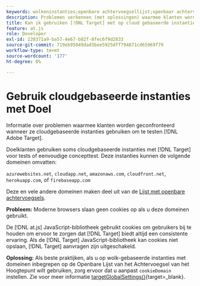 ```yaml
---
keywords: wolkeninstanties;openbare achtervoegsellijst;openbaar achtervoegsel;cookie;cookie van eerste partij;cookie van eerste partij;azurewebsites.net;cloudapp.net;amazonaws.com;cloudfront.net;herokuapp.com;firebaseapp.com;targetGlobalSettings;cookieDomain
description: Problemen verkennen (met oplossingen) waarmee klanten worden geconfronteerd wanneer ze cloudgebaseerde instanties gebruiken om Adobe te testen [!DNL Target] of voor conceptuele doeleinden.
title: Kan ik gebruiken [!DNL Target] met op cloud gebaseerde instanties?
feature: at.js
role: Developer
exl-id: 220371a9-ba57-4e67-b82f-8fec6f9d2833
source-git-commit: 719eb95049dad3bee5925dff794871cd65969f79
workflow-type: tm+mt
source-wordcount: '177'
ht-degree: 0%

---
```


# Gebruik cloudgebaseerde instanties met Doel

Informatie over problemen waarmee klanten worden geconfronteerd wanneer ze cloudgebaseerde instanties gebruiken om te testen [!DNL Adobe Target].

Doelklanten gebruiken soms cloudgebaseerde instanties met [!DNL Target] voor tests of eenvoudige concepttest. Deze instanties kunnen de volgende domeinen omvatten:

`azurewebsites.net`, `cloudapp.net`, `amazonaws.com`, `cloudfront.net`, `herokuapp.com`, of `firebaseapp.com`

Deze en vele andere domeinen maken deel uit van de [Lijst met openbare achtervoegsels](https://publicsuffix.org/list/public_suffix_list.dat).

**Probleem:** Moderne browsers slaan geen cookies op als u deze domeinen gebruikt.

De [!DNL at.js] JavaScript-bibliotheek gebruikt cookies om gebruikers bij te houden om ervoor te zorgen dat [!DNL Target] biedt altijd een consistente ervaring. Als de [!DNL Target] JavaScript-bibliotheek kan cookies niet opslaan, [!DNL Target] aanvragen zijn uitgeschakeld.

**Oplossing:** Als beste praktijken, als u op wolk-gebaseerde instanties met domeinen inbegrepen op de Openbare Lijst van het Achtervoegsel van het Hoogtepunt wilt gebruiken, zorg ervoor dat u aanpast `cookieDomain` instellen. Zie voor meer informatie [targetGlobalSettings()](https://developer.adobe.com/target/implement/client-side/atjs/atjs-functions/targetglobalsettings/){target=_blank}.
